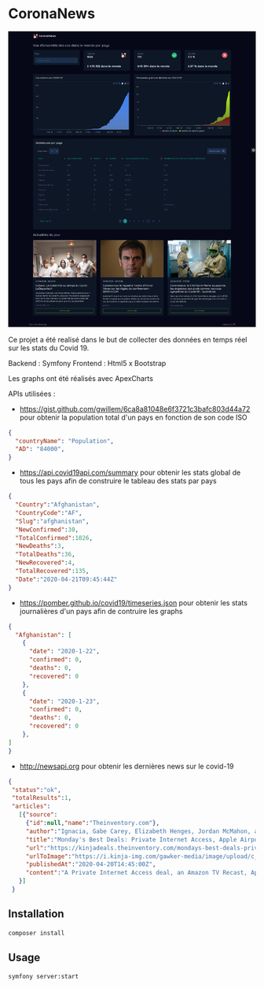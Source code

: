 # CoronaNews

![CoronaNews](https://github.com/Ervin11/CoronaNews/blob/Ervin/view.png)

Ce projet a été realisé dans le but de collecter des données en temps réel sur les stats du Covid 19.

Backend : Symfony
Frontend : Html5 x Bootstrap

Les graphs ont été réalisés avec ApexCharts


APIs utilisées :
- https://gist.github.com/gwillem/6ca8a81048e6f3721c3bafc803d44a72 pour obtenir la population total d'un pays en fonction de son code ISO
```json
{
  "countryName": "Population",
  "AD": "84000",
}
```
- https://api.covid19api.com/summary pour obtenir les stats global de tous les pays afin de construire le tableau des stats par pays
```json
{
  "Country":"Afghanistan",
  "CountryCode":"AF",
  "Slug":"afghanistan",
  "NewConfirmed":30,
  "TotalConfirmed":1026,
  "NewDeaths":3,
  "TotalDeaths":36,
  "NewRecovered":4,
  "TotalRecovered":135,
  "Date":"2020-04-21T09:45:44Z"
}
```
- https://pomber.github.io/covid19/timeseries.json pour obtenir les stats journalières d'un pays afin de contruire les graphs
```json
{
  "Afghanistan": [
    {
      "date": "2020-1-22",
      "confirmed": 0,
      "deaths": 0,
      "recovered": 0
    },
    {
      "date": "2020-1-23",
      "confirmed": 0,
      "deaths": 0,
      "recovered": 0
    },
]
}
```
- http://newsapi.org pour obtenir les dernières news sur le covid-19
 ```json
 {
  "status":"ok",
  "totalResults":1,
  "articles":
    [{"source":
      {"id":null,"name":"Theinventory.com"},
      "author":"Ignacia, Gabe Carey, Elizabeth Henges, Jordan McMahon, and Quentyn Kennemer on Kinja Deals, shared by Ignacia to Lifehacker",
      "title":"Monday's Best Deals: Private Internet Access, Apple Airpods, Sony Headphones, Amazon Fire TV Recast, Cuisinart Griddle, and More","description":"A Private Internet Access deal, an Amazon TV Recast, Apple Airpods, a pair of Sony WH-1000XM3 headphones, a Cuisinart Griddle, and an Elgato Stream Deck lead Monday’s best deals.Read more...",
      "url":"https://kinjadeals.theinventory.com/mondays-best-deals-private-internet-access-apple-airp-1842960915",
      "urlToImage":"https://i.kinja-img.com/gawker-media/image/upload/c_fill,f_auto,fl_progressive,g_center,h_675,pg_1,q_80,w_1200/z2x6r2r8ibsdfoq195jk.jpg",
      "publishedAt":"2020-04-20T14:45:00Z",
      "content":"A Private Internet Access deal, an Amazon TV Recast, Apple Airpods, a pair of Sony WH-1000XM3 headphones, a Cuisinart Griddle, and an Elgato Stream Deck lead Mondays best deals.\r\nBookmark Kinja Deals and follow us on Twitter to never miss a deal.\r\nThe best VP… [+28286 chars]"
    }]
  }
 ```

## Installation

```bash
composer install
```

## Usage

```bash
symfony server:start
```